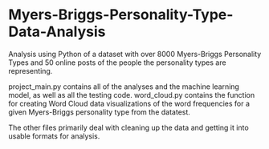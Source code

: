 # Myers-Briggs-Personality-Type-Data-Analysis
Analysis using Python of a dataset with over 8000 Myers-Briggs Personality Types and 50 online posts of the people the personality types are representing.

project_main.py contains all of the analyses and the machine learning model, as well as all the testing code.
word_cloud.py contains the function for creating Word Cloud data visualizations of the word frequencies for a given Myers-Briggs personality type from the datatest.

The other files primarily deal with cleaning up the data and getting it into usable formats for analysis. 

